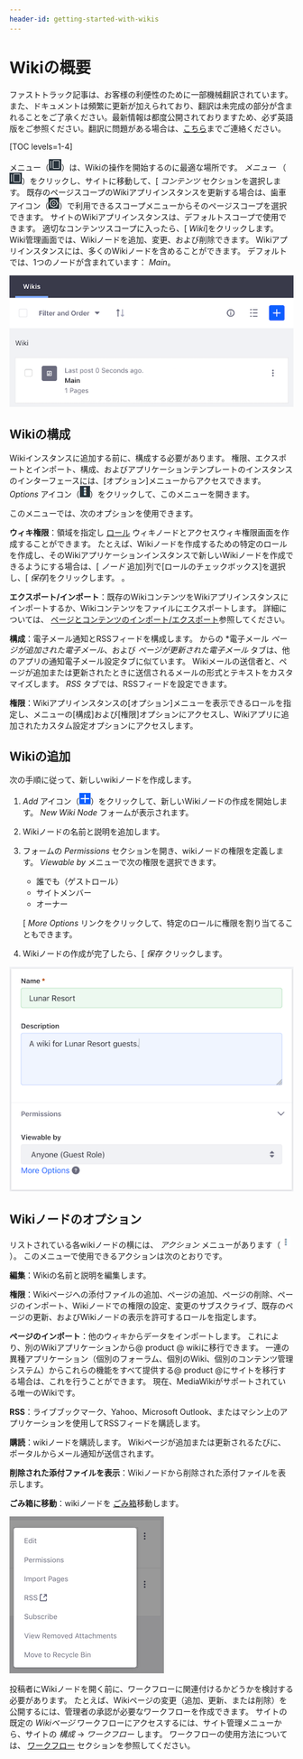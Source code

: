 ```yaml
---
header-id: getting-started-with-wikis
---
```


# Wikiの概要

<p class="alert alert-info"><span class="wysiwyg-color-blue120">ファストトラック記事は、お客様の利便性のために一部機械翻訳されています。また、ドキュメントは頻繁に更新が加えられており、翻訳は未完成の部分が含まれることをご了承ください。最新情報は都度公開されておりますため、必ず英語版をご参照ください。翻訳に問題がある場合は、<a href="mailto:support-content-jp@liferay.com">こちら</a>までご連絡ください。</span></p>

[TOC levels=1-4]

メニュー（![Menu](../../../../images/icon-menu.png)）は、Wikiの操作を開始するのに最適な場所です。 *メニュー* （![Menu](../../../../images/icon-menu.png)）をクリックし、サイトに移動して、[ *コンテンツ* セクションを選択します。 既存のページスコープのWikiアプリインスタンスを更新する場合は、歯車アイコン（![Gear](../../../../images/icon-control-menu-gear.png)）で利用できるスコープメニューからそのページスコープを選択できます。 サイトのWikiアプリインスタンスは、デフォルトスコープで使用できます。 適切なコンテンツスコープに入ったら、[ *Wiki*]をクリックします。 Wiki管理画面では、Wikiノードを追加、変更、および削除できます。 Wikiアプリインスタンスには、多くのWikiノードを含めることができます。 デフォルトでは、1つのノードが含まれています： *Main*。

![図1：Wikiアプリインスタンスには、* Main *という名前の1つのフロントページを持つwikiノードがあります。 メインノードで構築するか、[追加]アイコンをクリックして新しいノードを作成できます。](../../../../images/wiki-admin-empty.png)

## Wikiの構成

Wikiインスタンスに追加する前に、構成する必要があります。 権限、エクスポートとインポート、構成、およびアプリケーションテンプレートのインスタンスのインターフェースには、[オプション]メニューからアクセスできます。 *Options* アイコン（![Options](../../../../images/icon-options.png)）をクリックして、このメニューを開きます。

このメニューでは、次のオプションを使用できます。

**ウィキ権限**：領域を指定し [ロール](/docs/7-1/user/-/knowledge_base/u/roles-and-permissions) ウィキノードとアクセスウィキ権限画面を作成することができます。 たとえば、Wikiノードを作成するための特定のロールを作成し、そのWikiアプリケーションインスタンスで新しいWikiノードを作成できるようにする場合は、[ *ノード* 追加]列で[ロールのチェックボックス]を選択し、[ *保存*]をクリックします。 。

**エクスポート/インポート**：既存のWikiコンテンツをWikiアプリインスタンスにインポートするか、Wikiコンテンツをファイルにエクスポートします。 詳細については、 [ページとコンテンツのインポート/エクスポート](/docs/7-1/user/-/knowledge_base/u/importing-exporting-pages-and-content)参照してください。

**構成**：電子メール通知とRSSフィードを構成します。 </em>からの *電子メール *ページが追加された電子メール*、および *ページが更新された電子メール* タブは、他のアプリの通知電子メール設定タブに似ています。 Wikiメールの送信者と、ページが追加または更新されたときに送信されるメールの形式とテキストをカスタマイズします。 *RSS* タブでは、RSSフィードを設定できます。</p>

**権限**：Wikiアプリインスタンスの[オプション]メニューを表示できるロールを指定し、メニューの[構成]および[権限]オプションにアクセスし、Wikiアプリに追加されたカスタム設定オプションにアクセスします。

## Wikiの追加

次の手順に従って、新しいwikiノードを作成します。

1.  *Add* アイコン（![Add](../../../../images/icon-add.png)）をクリックして、新しいWikiノードの作成を開始します。 *New Wiki Node* フォームが表示されます。

2.  Wikiノードの名前と説明を追加します。

3.  フォームの *Permissions* セクションを開き、wikiノードの権限を定義します。 *Viewable by* メニューで次の権限を選択できます。

      - 誰でも（ゲストロール）
      - サイトメンバー
      - オーナー

    [ *More Options* リンクをクリックして、特定のロールに権限を割り当てることもできます。

4.  Wikiノードの作成が完了したら、[ *保存* クリックします。

![図2：[新しいWikiノード]フォームでは、新しいノードの説明、表示権限の設定、およびゲストロールとサイトメンバーロールの権限の設定を行うことができます。](../../../../images/wiki-new-wiki-node.png)

## Wikiノードのオプション

リストされている各wikiノードの横には、 *アクション* メニューがあります（![Actions](../../../../images/icon-actions.png)）。 このメニューで使用できるアクションは次のとおりです。

**編集**：Wikiの名前と説明を編集します。

**権限**：Wikiページへの添付ファイルの追加、ページの追加、ページの削除、ページのインポート、Wikiノードでの権限の設定、変更のサブスクライブ、既存のページの更新、およびWikiノードの表示を許可するロールを指定します。

**ページのインポート**：他のウィキからデータをインポートします。 これにより、別のWikiアプリケーションから@ product @ wikiに移行できます。 一連の異種アプリケーション（個別のフォーラム、個別のWiki、個別のコンテンツ管理システム）からこれらの機能をすべて提供する@ product @にサイトを移行する場合は、これを行うことができます。 現在、MediaWikiがサポートされている唯一のWikiです。

**RSS**：ライブブックマーク、Yahoo、Microsoft Outlook、またはマシン上のアプリケーションを使用してRSSフィードを購読します。

**購読**：wikiノードを購読します。 Wikiページが追加または更新されるたびに、ポータルからメール通知が送信されます。

**削除された添付ファイルを表示**：Wikiノードから削除された添付ファイルを表示します。

**ごみ箱に移動**：wikiノードを [ごみ箱](/docs/7-1/user/-/knowledge_base/u/restoring-deleted-assets)移動します。

![図3：各Wikiノードの[アクション]メニューには、実行できるアクションが一覧表示されます。](../../../../images/wiki-options.png)

投稿者にWikiノードを開く前に、ワークフローに関連付けるかどうかを検討する必要があります。 たとえば、Wikiページの変更（追加、更新、または削除）を公開するには、管理者の承認が必要なワークフローを作成できます。 サイトの既定の *Wikiページ* ワークフローにアクセスするには、サイト管理メニューから、サイトの *構成* → *ワークフロー* します。 ワークフローの使用方法については、 [ワークフロー](/docs/7-1/user/-/knowledge_base/u/workflow) セクションを参照してください。

